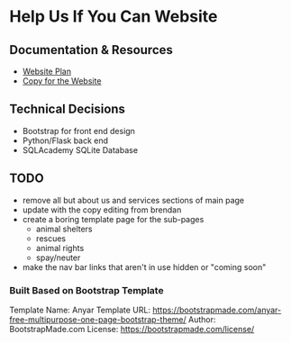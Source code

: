 # Help Us If You Can Website

## Documentation & Resources
- [Website Plan](https://docs.google.com/document/d/1Pe-5b3SKUo7PVccGONs0yJ0-H0bdkShzP9w7JPzFtKA/edit?usp=sharing)
- [Copy for the Website](https://docs.google.com/document/d/1n4CsU_zjygnxUC6FBco96-yg7KaoAC4hd_7V2SCCKEw/edit?usp=sharing)

## Technical Decisions
- Bootstrap for front end design
- Python/Flask back end
- SQLAcademy SQLite Database

## TODO
- remove all but about us and services sections of main page
- update with the copy editing from brendan
- create a boring template page for the sub-pages
    - animal shelters
    - rescues
    - animal rights
    - spay/neuter
- make the nav bar links that aren't in use hidden or "coming soon"

### Built Based on Bootstrap Template
Template Name: Anyar
Template URL: https://bootstrapmade.com/anyar-free-multipurpose-one-page-bootstrap-theme/
Author: BootstrapMade.com
License: https://bootstrapmade.com/license/
